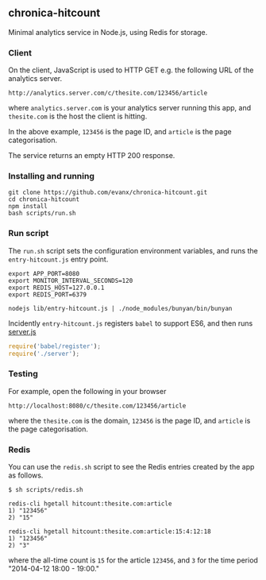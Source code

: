 
## chronica-hitcount

Minimal analytics service in Node.js, using Redis for storage.

### Client

On the client, JavaScript is used to HTTP GET e.g. the following URL of the analytics server.

```
http://analytics.server.com/c/thesite.com/123456/article
```

where `analytics.server.com` is your analytics server running this app, and `thesite.com` is the host the client is hitting.

In the above example, `123456` is the page ID, and `article` is the page categorisation.

The service returns an empty HTTP 200 response.


### Installing and running

```shell
git clone https://github.com/evanx/chronica-hitcount.git
cd chronica-hitcount
npm install
bash scripts/run.sh
```

### Run script

The `run.sh` script sets the configuration environment variables, and runs the `entry-hitcount.js` entry point.

```shell
export APP_PORT=8080
export MONITOR_INTERVAL_SECONDS=120
export REDIS_HOST=127.0.0.1
export REDIS_PORT=6379

nodejs lib/entry-hitcount.js | ./node_modules/bunyan/bin/bunyan
```

Incidently `entry-hitcount.js` registers `babel` to support ES6, and then runs <a href="https://github.com/evanx/chronica-hitcount/blob/master/lib/server.js">server.js</a>

```javascript
require('babel/register');
require('./server');
```

### Testing

For example, open the following in your browser
```
http://localhost:8080/c/thesite.com/123456/article
```
where the `thesite.com` is the domain, `123456` is the page ID, and `article` is the page categorisation.

### Redis

You can use the `redis.sh` script to see the Redis entries created by the app as follows.
```shell
$ sh scripts/redis.sh

redis-cli hgetall hitcount:thesite.com:article
1) "123456"
2) "15"

redis-cli hgetall hitcount:thesite.com:article:15:4:12:18
1) "123456"
2) "3"
```
where the all-time count is `15` for the article `123456`, and `3` for the time period "2014-04-12 18:00 - 19:00."
